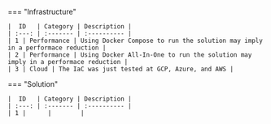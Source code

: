 

=== "Infrastructure"

    |  ID   | Category | Description |
    | :---: | :------- | :---------- |
    | 1 | Performance | Using Docker Compose to run the solution may imply in a performace reduction |
    | 2 | Performance | Using Docker All-In-One to run the solution may imply in a performace reduction |
    | 3 | Cloud | The IaC was just tested at GCP, Azure, and AWS |

=== "Solution"

    |  ID   | Category | Description |
    | :---: | :------- | :---------- |
    | 1 |      |        |

